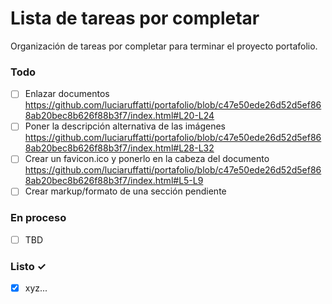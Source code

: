 # Lista de tareas por completar

Organización de tareas por completar para terminar el proyecto portafolio.

### Todo

- [ ] Enlazar documentos
      https://github.com/luciaruffatti/portafolio/blob/c47e50ede26d52d5ef868ab20bec8b626f88b3f7/index.html#L20-L24
- [ ] Poner la descripción alternativa de las imágenes
      https://github.com/luciaruffatti/portafolio/blob/c47e50ede26d52d5ef868ab20bec8b626f88b3f7/index.html#L28-L32
- [ ] Crear un favicon.ico y ponerlo en la cabeza del documento
      https://github.com/luciaruffatti/portafolio/blob/c47e50ede26d52d5ef868ab20bec8b626f88b3f7/index.html#L5-L9
- [ ] Crear markup/formato de una sección pendiente

### En proceso

- [ ] TBD

### Listo ✓

- [x] xyz...
